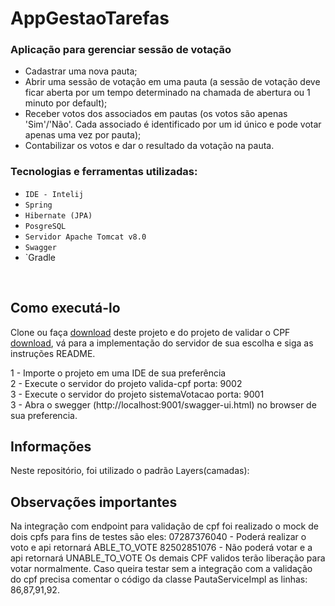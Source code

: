 # AppGestaoTarefas

### Aplicação para gerenciar sessão de votação
- Cadastrar uma nova pauta; 
- Abrir uma sessão de votação em uma pauta (a sessão de votação deve ficar aberta por um tempo 
  determinado na chamada de abertura ou 1 minuto por default); 
- Receber votos dos associados em pautas (os votos são apenas 'Sim'/'Não'. Cada associado é 
  identificado por um id único e pode votar apenas uma vez por pauta); 
- Contabilizar os votos e dar o resultado da votação na pauta. 

### Tecnologias e ferramentas utilizadas:
- `IDE - Intelij`
- `Spring`
- `Hibernate (JPA)`
- `PosgreSQL`
- `Servidor Apache Tomcat v8.0`
- `Swagger`
- `Gradle

<br>

## Como executá-lo

Clone ou faça [download](https://github.com/amandaolmr/sistemaVotacao) deste projeto e do projeto de validar o CPF [download](https://github.com/amandaolmr/valida-cpf), 
vá para a implementação do servidor de sua escolha e siga as instruções README.

1 - Importe o projeto em uma IDE de sua preferência<br>
2 - Execute o servidor do projeto valida-cpf porta: 9002 <br>
3 - Execute o servidor do projeto sistemaVotacao porta: 9001 <br>
3 - Abra o swegger (http://localhost:9001/swagger-ui.html) no browser de sua preferencia.

## Informações

Neste repositório, foi utilizado o padrão Layers(camadas):

## Observações importantes
Na integração com endpoint para validação de cpf foi realizado o mock de dois cpfs para fins de testes são eles:
07287376040 - Poderá realizar o voto e api retornará ABLE_TO_VOTE 
82502851076 - Não poderá votar e a api retornará UNABLE_TO_VOTE 
Os demais CPF validos terão liberação para votar normalmente. 
Caso queira testar sem a integração com a validação do cpf precisa comentar o código da classe PautaServiceImpl as linhas: 86,87,91,92.